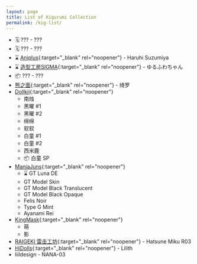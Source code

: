 ```yaml
---
layout: page
title: List of Kigurumi Collection
permalink: /kig-list/
---
```


- 🗓️ ??? - <span class="hidden-text">???<span>
- 🗓️ ??? - <span class="hidden-text">???<span>
- ⌛️ [Aniplus](https://twitter.com/KFY_Aniplus){:target="_blank" rel="noopener"} - <span class="hidden-text">Haruhi Suzumiya<span>
- ⌛️ [造型工房SIGMA](https://www.buildupstudiosigma.com){:target="_blank" rel="noopener"} - <span class="hidden-text">ゆるふわちゃん<span>
- 📦 ??? - <span class="hidden-text">???<span>
- [熊之面](https://weibo.com/u/6450364112){:target="_blank" rel="noopener"} - 绮罗
- [Dollkii](https://weibo.com/u/6727163726){:target="_blank" rel="noopener"}
	- 南烛
	- 黑曜 #1
	- 黑曜 #2
	- 绵绵
	- 软软
	- 白童 #1
	- 白童 #2
	- 西米鹿
	- 📦 <span class="hidden-text">白童 SP<span>
- [ManiaJuns](https://twitter.com/maniajuns){:target="_blank" rel="noopener"}
	- ⌛️ <span class="hidden-text">GT Luna DE<span>
	- GT Model Skin
	- GT Model Black Translucent
	- GT Model Black Opaque
	- Felis Noir
	- Type G Mint
	- Ayanami Rei
- [KingMask](https://twitter.com/KingMask_studio){:target="_blank" rel="noopener"}
	- 萌
	- 影
- [RAIGEKI 雷击工坊](https://weibo.com/n/RAIGEKI-偽){:target="_blank" rel="noopener"} - Hatsune Miku R03
- [HiDolls](https://twitter.com/HiDolls_mm){:target="_blank" rel="noopener"} - Lilith
- liildesign - NANA-03
